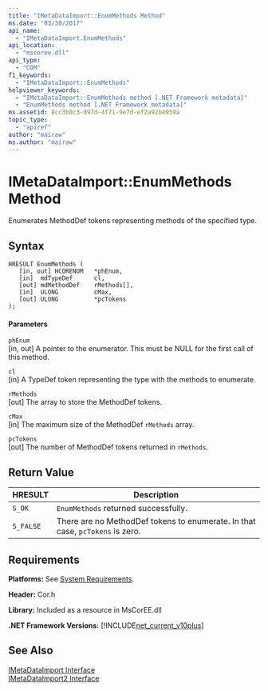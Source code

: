 ```yaml
---
title: "IMetaDataImport::EnumMethods Method"
ms.date: "03/30/2017"
api_name: 
  - "IMetaDataImport.EnumMethods"
api_location: 
  - "mscoree.dll"
api_type: 
  - "COM"
f1_keywords: 
  - "IMetaDataImport::EnumMethods"
helpviewer_keywords: 
  - "IMetaDataImport::EnumMethods method [.NET Framework metadata]"
  - "EnumMethods method [.NET Framework metadata]"
ms.assetid: 8cc3b0c3-d97d-4f71-9e7d-ef2a92b4959a
topic_type: 
  - "apiref"
author: "mairaw"
ms.author: "mairaw"
---
```

# IMetaDataImport::EnumMethods Method
Enumerates MethodDef tokens representing methods of the specified type.  

## Syntax  

```  
HRESULT EnumMethods (  
   [in, out] HCORENUM   *phEnum,   
   [in]  mdTypeDef      cl,   
   [out] mdMethodDef    rMethods[],   
   [in]  ULONG          cMax,   
   [out] ULONG          *pcTokens  
);  
```  

#### Parameters  
 `phEnum`  
 [in, out] A pointer to the enumerator. This must be NULL for the first call of this method.  

 `cl`  
 [in] A TypeDef token representing the type with the methods to enumerate.  

 `rMethods`  
 [out] The array to store the MethodDef tokens.  

 `cMax`  
 [in] The maximum size of the MethodDef `rMethods` array.  

 `pcTokens`  
 [out] The number of MethodDef tokens returned in `rMethods`.  

## Return Value  


|HRESULT|Description|  
|-------------|-----------------|  
|`S_OK`|`EnumMethods` returned successfully.|  
|`S_FALSE`|There are no MethodDef tokens to enumerate. In that case, `pcTokens` is zero.|  

## Requirements  
 **Platforms:** See [System Requirements](../../../../docs/framework/get-started/system-requirements.md).  

 **Header:** Cor.h  

 **Library:** Included as a resource in MsCorEE.dll  

 **.NET Framework Versions:** [!INCLUDE[net_current_v10plus](../../../../includes/net-current-v10plus-md.md)]  

## See Also  
 [IMetaDataImport Interface](../../../../docs/framework/unmanaged-api/metadata/imetadataimport-interface.md)  
 [IMetaDataImport2 Interface](../../../../docs/framework/unmanaged-api/metadata/imetadataimport2-interface.md)
